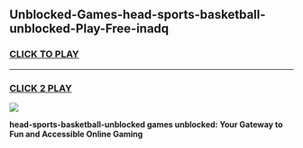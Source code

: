
## Unblocked-Games-head-sports-basketball-unblocked-Play-Free-inadq
<h3>
<a href="https://premium76.site?title=head-sports-basketball-unblocked&ref=20M">CLICK TO PLAY</a></h3>
<hr>

<h3>
<a href="https://premium76.site?title=head-sports-basketball-unblocked&ref=20M">CLICK 2 PLAY</a>
  
</h3>

<a href="https://premium76.site?title=head-sports-basketball-unblocked&ref=19M"><img src="https://clearcache.store/games.png"></a>


**head-sports-basketball-unblocked games unblocked: Your Gateway to Fun and Accessible Online Gaming**
